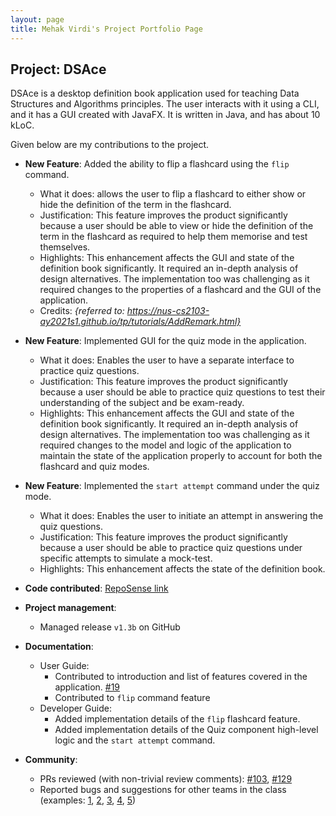 ```yaml
---
layout: page
title: Mehak Virdi's Project Portfolio Page
---
```


## Project: DSAce

DSAce is a desktop definition book application used for teaching Data Structures and Algorithms principles. The user interacts with it using a CLI, and it has a GUI created with JavaFX. It is written in Java, and has about 10 kLoC.

Given below are my contributions to the project.

* **New Feature**: Added the ability to flip a flashcard using the `flip` command.
  * What it does: allows the user to flip a flashcard to either show or hide the definition of the term in the flashcard.
  * Justification: This feature improves the product significantly because a user should be able to view or hide the definition of the term in the flashcard as required to help them memorise and test themselves.
  * Highlights: This enhancement affects the GUI and state of the definition book significantly. It required an in-depth analysis of design alternatives. The implementation too was challenging as it required changes to the properties of a flashcard and the GUI of the application.
  * Credits: *{referred to: https://nus-cs2103-ay2021s1.github.io/tp/tutorials/AddRemark.html}*

* **New Feature**: Implemented GUI for the quiz mode in the application.
    * What it does: Enables the user to have a separate interface to practice quiz questions.
    * Justification: This feature improves the product significantly because a user should be able to practice quiz questions to test their understanding of the subject and be exam-ready.
    * Highlights: This enhancement affects the GUI and state of the definition book significantly. It required an in-depth analysis of design alternatives. The implementation too was challenging as it required changes to the model and logic of the application to maintain the state of the application properly to account for both the flashcard and quiz modes.

* **New Feature**: Implemented the `start attempt` command under the quiz mode.
    * What it does: Enables the user to initiate an attempt in answering the quiz questions.
    * Justification: This feature improves the product significantly because a user should be able to practice quiz questions under specific attempts to simulate a mock-test.
    * Highlights: This enhancement affects the state of the definition book.

* **Code contributed**: [RepoSense link](https://nus-cs2103-ay2021s1.github.io/tp-dashboard/#breakdown=true&search=&sort=groupTitle&sortWithin=title&since=2020-08-14&timeframe=commit&mergegroup=&groupSelect=groupByRepos&checkedFileTypes=docs~functional-code~test-code~other&tabOpen=true&tabType=authorship&tabAuthor=mehak24k&tabRepo=AY2021S1-CS2103-T14-2%2Ftp%5Bmaster%5D&authorshipIsMergeGroup=false&authorshipFileTypes=docs~functional-code~test-code)

* **Project management**:
  * Managed release `v1.3b` on GitHub

* **Documentation**:
  * User Guide:
    * Contributed to introduction and list of features covered in the application. [\#19](https://github.com/AY2021S1-CS2103-T14-2/tp/pull/19)
    * Contributed to `flip` command feature
  * Developer Guide:
    * Added implementation details of the `flip` flashcard feature.
    * Added implementation details of the Quiz component high-level logic and the `start attempt` command.

* **Community**:
  * PRs reviewed (with non-trivial review comments): [\#103](https://github.com/nus-cs2103-AY2021S1/ip/pull/103), [\#129](https://github.com/nus-cs2103-AY2021S1/ip/pull/129)
  * Reported bugs and suggestions for other teams in the class (examples: [1](https://github.com/mehak24k/ped/issues/1), [2](https://github.com/mehak24k/ped/issues/2), [3](https://github.com/mehak24k/ped/issues/3), [4](https://github.com/mehak24k/ped/issues/4), [5](https://github.com/mehak24k/ped/issues/5))
